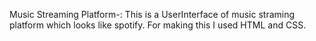 Music Streaming Platform-: This is a UserInterface of music straming platform which looks like spotify. For making this I used HTML and CSS.
